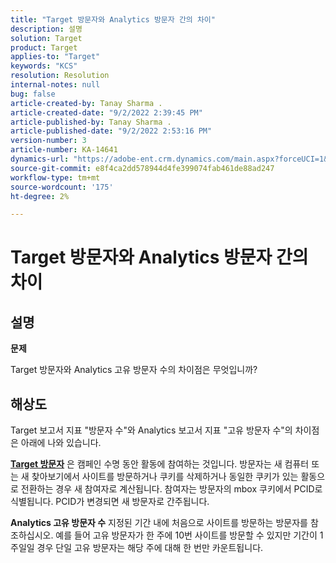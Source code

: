 ```yaml
---
title: "Target 방문자와 Analytics 방문자 간의 차이"
description: 설명
solution: Target
product: Target
applies-to: "Target"
keywords: "KCS"
resolution: Resolution
internal-notes: null
bug: false
article-created-by: Tanay Sharma .
article-created-date: "9/2/2022 2:39:45 PM"
article-published-by: Tanay Sharma .
article-published-date: "9/2/2022 2:53:16 PM"
version-number: 3
article-number: KA-14641
dynamics-url: "https://adobe-ent.crm.dynamics.com/main.aspx?forceUCI=1&pagetype=entityrecord&etn=knowledgearticle&id=d7fa2510-cd2a-ed11-9db1-002248086735"
source-git-commit: e8f4ca2dd578944d4fe399074fab461de88ad247
workflow-type: tm+mt
source-wordcount: '175'
ht-degree: 2%

---
```


# Target 방문자와 Analytics 방문자 간의 차이

## 설명


<b>문제</b>

Target 방문자와 Analytics 고유 방문자 수의 차이점은 무엇입니까?


## 해상도


Target 보고서 지표 &quot;방문자 수&quot;와 Analytics 보고서 지표 &quot;고유 방문자 수&quot;의 차이점은 아래에 나와 있습니다.

<u><b>Target 방문자</b></u> 은 캠페인 수명 동안 활동에 참여하는 것입니다. 방문자는 새 컴퓨터 또는 새 찾아보기에서 사이트를 방문하거나 쿠키를 삭제하거나 동일한 쿠키가 있는 활동으로 전환하는 경우 새 참여자로 계산됩니다. 참여자는 방문자의 mbox 쿠키에서 PCID로 식별됩니다. PCID가 변경되면 새 방문자로 간주됩니다.

<b>Analytics 고유 방문자 수</b> 지정된 기간 내에 처음으로 사이트를 방문하는 방문자를 참조하십시오. 예를 들어 고유 방문자가 한 주에 10번 사이트를 방문할 수 있지만 기간이 1주일일 경우 단일 고유 방문자는 해당 주에 대해 한 번만 카운트됩니다.




